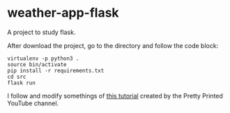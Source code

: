 # weather-app-flask
A project to study flask.

After download the project, go to the directory and follow the code block:

    virtualenv -p python3 .
    source bin/activate
    pip install -r requirements.txt
    cd src
    flask run

I follow and modify somethings of [this tutorial](https://www.youtube.com/watch?v=lWA0GgUN8kg) created by the Pretty Printed YouTube channel.
